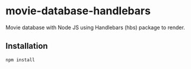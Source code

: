 # movie-database-handlebars

Movie database with Node JS using Handlebars (hbs) package to render.

## Installation

`npm install`
